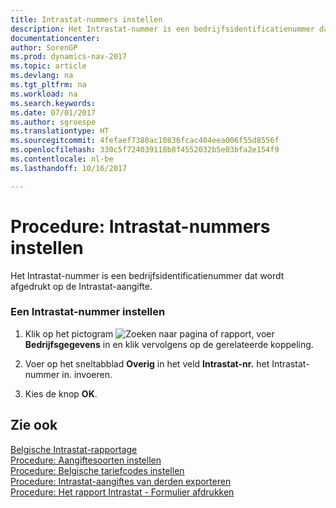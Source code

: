 ```yaml
---
title: Intrastat-nummers instellen
description: Het Intrastat-nummer is een bedrijfsidentificatienummer dat wordt afgedrukt op de Intrastat-aangifte.
documentationcenter: 
author: SorenGP
ms.prod: dynamics-nav-2017
ms.topic: article
ms.devlang: na
ms.tgt_pltfrm: na
ms.workload: na
ms.search.keywords: 
ms.date: 07/01/2017
ms.author: sgroespe
ms.translationtype: HT
ms.sourcegitcommit: 4fefaef7380ac10836fcac404eea006f55d8556f
ms.openlocfilehash: 330c5f724039118b8f4552032b5e03bfa2e154f9
ms.contentlocale: nl-be
ms.lasthandoff: 10/16/2017

---
```

# <a name="how-to-set-up-intrastat-establishment-numbers"></a>Procedure: Intrastat-nummers instellen
Het Intrastat-nummer is een bedrijfsidentificatienummer dat wordt afgedrukt op de Intrastat-aangifte.  
  
### <a name="to-set-up-an-intrastat-establishment-number"></a>Een Intrastat-nummer instellen  
  
1.  Klik op het pictogram ![Zoeken naar pagina of rapport](media/ui-search/search_small.png "pictogram Zoeken naar pagina of rapport"), voer **Bedrijfsgegevens** in en klik vervolgens op de gerelateerde koppeling.  
  
2.  Voer op het sneltabblad **Overig** in het veld **Intrastat-nr.** het Intrastat-nummer in. invoeren.  
  
3.  Kies de knop **OK**.  
  
## <a name="see-also"></a>Zie ook  
 [Belgische Intrastat-rapportage](belgian-intrastat-reporting.md)   
 [Procedure: Aangiftesoorten instellen](how-to-set-up-declaration-types.md)   
 [Procedure: Belgische tariefcodes instellen](how-to-set-up-belgian-tariff-numbers.md)   
 [Procedure: Intrastat-aangiftes van derden exporteren](how-to-export-intrastat-third-party-declararations.md)   
 [Procedure: Het rapport Intrastat - Formulier afdrukken](how-to-print-the-intrastat-form-report.md)
